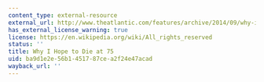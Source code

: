 ```yaml
---
content_type: external-resource
external_url: http://www.theatlantic.com/features/archive/2014/09/why-i-hope-to-die-at-75/379329/
has_external_license_warning: true
license: https://en.wikipedia.org/wiki/All_rights_reserved
status: ''
title: Why I Hope to Die at 75
uid: ba9d1e2e-56b1-4517-87ce-a2f24e47acad
wayback_url: ''
---
```

